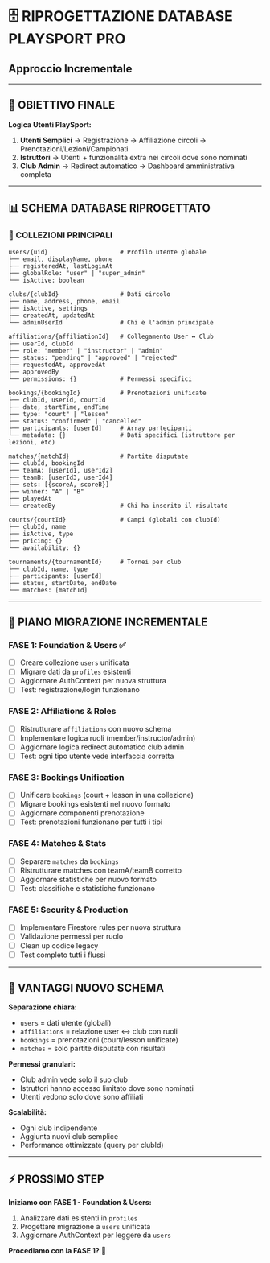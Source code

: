 # 🗄️ RIPROGETTAZIONE DATABASE PLAYSPORT PRO
## Approccio Incrementale

---

## 🎯 OBIETTIVO FINALE

**Logica Utenti PlaySport:**
1. **Utenti Semplici** → Registrazione → Affiliazione circoli → Prenotazioni/Lezioni/Campionati
2. **Istruttori** → Utenti + funzionalità extra nei circoli dove sono nominati
3. **Club Admin** → Redirect automatico → Dashboard amministrativa completa

---

## 📊 SCHEMA DATABASE RIPROGETTATO

### 🔑 COLLEZIONI PRINCIPALI

```
users/{uid}                    # Profilo utente globale
├── email, displayName, phone
├── registeredAt, lastLoginAt
├── globalRole: "user" | "super_admin" 
└── isActive: boolean

clubs/{clubId}                 # Dati circolo
├── name, address, phone, email
├── isActive, settings
├── createdAt, updatedAt
└── adminUserId                # Chi è l'admin principale

affiliations/{affiliationId}   # Collegamento User ↔ Club
├── userId, clubId
├── role: "member" | "instructor" | "admin"
├── status: "pending" | "approved" | "rejected"
├── requestedAt, approvedAt
├── approvedBy
└── permissions: {}            # Permessi specifici

bookings/{bookingId}           # Prenotazioni unificate
├── clubId, userId, courtId
├── date, startTime, endTime
├── type: "court" | "lesson"
├── status: "confirmed" | "cancelled"
├── participants: [userId]     # Array partecipanti
└── metadata: {}               # Dati specifici (istruttore per lezioni, etc)

matches/{matchId}              # Partite disputate
├── clubId, bookingId
├── teamA: [userId1, userId2]
├── teamB: [userId3, userId4]
├── sets: [{scoreA, scoreB}]
├── winner: "A" | "B"
├── playedAt
└── createdBy                  # Chi ha inserito il risultato

courts/{courtId}               # Campi (globali con clubId)
├── clubId, name
├── isActive, type
├── pricing: {}
└── availability: {}

tournaments/{tournamentId}     # Tornei per club
├── clubId, name, type
├── participants: [userId]
├── status, startDate, endDate
└── matches: [matchId]
```

---

## 🚀 PIANO MIGRAZIONE INCREMENTALE

### FASE 1: Foundation & Users ✅
- [ ] Creare collezione `users` unificata
- [ ] Migrare dati da `profiles` esistenti
- [ ] Aggiornare AuthContext per nuova struttura
- [ ] Test: registrazione/login funzionano

### FASE 2: Affiliations & Roles
- [ ] Ristrutturare `affiliations` con nuovo schema
- [ ] Implementare logica ruoli (member/instructor/admin)
- [ ] Aggiornare logica redirect automatico club admin
- [ ] Test: ogni tipo utente vede interfaccia corretta

### FASE 3: Bookings Unification
- [ ] Unificare `bookings` (court + lesson in una collezione)
- [ ] Migrare bookings esistenti nel nuovo formato
- [ ] Aggiornare componenti prenotazione
- [ ] Test: prenotazioni funzionano per tutti i tipi

### FASE 4: Matches & Stats
- [ ] Separare `matches` da `bookings`
- [ ] Ristrutturare matches con teamA/teamB corretto
- [ ] Aggiornare statistiche per nuovo formato
- [ ] Test: classifiche e statistiche funzionano

### FASE 5: Security & Production
- [ ] Implementare Firestore rules per nuova struttura
- [ ] Validazione permessi per ruolo
- [ ] Clean up codice legacy
- [ ] Test completo tutti i flussi

---

## 🔧 VANTAGGI NUOVO SCHEMA

**Separazione chiara:**
- `users` = dati utente (globali)
- `affiliations` = relazione user ↔ club con ruoli
- `bookings` = prenotazioni (court/lesson unificate)
- `matches` = solo partite disputate con risultati

**Permessi granulari:**
- Club admin vede solo il suo club
- Istruttori hanno accesso limitato dove sono nominati
- Utenti vedono solo dove sono affiliati

**Scalabilità:**
- Ogni club indipendente
- Aggiunta nuovi club semplice
- Performance ottimizzate (query per clubId)

---

## ⚡ PROSSIMO STEP

**Iniziamo con FASE 1 - Foundation & Users:**
1. Analizzare dati esistenti in `profiles`
2. Progettare migrazione a `users` unificata
3. Aggiornare AuthContext per leggere da `users`

**Procediamo con la FASE 1?** 🚀